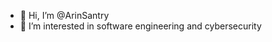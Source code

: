 - 👋 Hi, I’m @ArinSantry
- 👀 I’m interested in software engineering and cybersecurity

<!---
ArinSantry/ArinSantry is a ✨ special ✨ repository because its `README.md` (this file) appears on your GitHub profile.
You can click the Preview link to take a look at your changes.
--->
